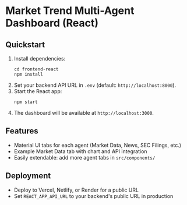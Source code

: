 # Market Trend Multi-Agent Dashboard (React)

## Quickstart

1. Install dependencies:
   ```
   cd frontend-react
   npm install
   ```
2. Set your backend API URL in `.env` (default: `http://localhost:8000`).
3. Start the React app:
   ```
   npm start
   ```
4. The dashboard will be available at `http://localhost:3000`.

## Features
- Material UI tabs for each agent (Market Data, News, SEC Filings, etc.)
- Example Market Data tab with chart and API integration
- Easily extendable: add more agent tabs in `src/components/`

## Deployment
- Deploy to Vercel, Netlify, or Render for a public URL
- Set `REACT_APP_API_URL` to your backend's public URL in production
